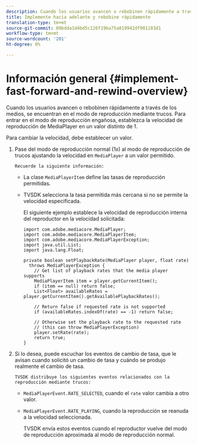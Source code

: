 ```yaml
---
description: Cuando los usuarios avancen o rebobinen rápidamente a través de los medios, se encuentran en el modo de reproducción mediante trucos. Para entrar en el modo de reproducción engañosa, establezca la velocidad de reproducción de MediaPlayer en un valor distinto de 1.
title: Implemente hacia adelante y rebobine rápidamente
translation-type: tm+mt
source-git-commit: 89bdda1d4bd5c126f19ba75a819942df901183d1
workflow-type: tm+mt
source-wordcount: '201'
ht-degree: 0%

---
```



# Información general {#implement-fast-forward-and-rewind-overview}

Cuando los usuarios avancen o rebobinen rápidamente a través de los medios, se encuentran en el modo de reproducción mediante trucos. Para entrar en el modo de reproducción engañosa, establezca la velocidad de reproducción de MediaPlayer en un valor distinto de 1.

Para cambiar la velocidad, debe establecer un valor.

1. Pase del modo de reproducción normal (1x) al modo de reproducción de trucos ajustando la velocidad en `MediaPlayer` a un valor permitido.

       Recuerde la siguiente información:
   
   * La clase `MediaPlayerItem` define las tasas de reproducción permitidas.
   * TVSDK selecciona la tasa permitida más cercana si no se permite la velocidad especificada.

      El siguiente ejemplo establece la velocidad de reproducción interna del reproductor en la velocidad solicitada:

      ```
      import com.adobe.mediacore.MediaPlayer; 
      import com.adobe.mediacore.MediaPlayerItem; 
      import com.adobe.mediacore.MediaPlayerException; 
      import java.util.List; 
      import java.lang.Float; 
      
      private boolean setPlaybackRate(MediaPlayer player, float rate)  
        throws MediaPlayerException { 
          // Get list of playback rates that the media player supports 
          MediaPlayerItem item = player.getCurrentItem(); 
          if (item == null) return false; 
          List<Float> availableRates = player.getCurrentItem().getAvailablePlaybackRates(); 
      
          // Return false if requested rate is not supported 
          if (availableRates.indexOf(rate) == -1) return false; 
      
          // Otherwise set the playback rate to the requested rate  
          // (this can throw MediaPlayerException) 
          player.setRate(rate); 
          return true; 
      }
      ```

1. Si lo desea, puede escuchar los eventos de cambio de tasa, que le avisan cuando solicitó un cambio de tasa y cuándo se produjo realmente el cambio de tasa.

       TVSDK distribuye los siguientes eventos relacionados con la reproducción mediante trucos:
   
   * `MediaPlayerEvent.RATE_SELECTED`, cuando el  `rate` valor cambia a otro valor.

   * `MediaPlayerEvent.RATE_PLAYING`, cuando la reproducción se reanuda a la velocidad seleccionada.

      TVSDK envía estos eventos cuando el reproductor vuelve del modo de reproducción aproximada al modo de reproducción normal.

